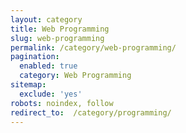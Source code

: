 ```yaml
---
layout: category
title: Web Programming
slug: web-programming
permalink: /category/web-programming/
pagination:
  enabled: true
  category: Web Programming
sitemap:
  exclude: 'yes'
robots: noindex, follow
redirect_to:  /category/programming/
---
```

